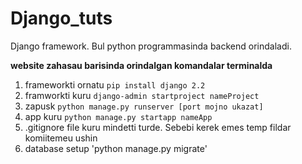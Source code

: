 # Django_tuts
Django framework. Bul python programmasinda backend orindaladi.

**website zahasau barisinda orindalgan komandalar terminalda**
1. frameworkti ornatu `pip install django 2.2`
2. framworkti kuru `django-admin startproject nameProject`
3. zapusk `python manage.py runserver [port mojno ukazat]`
4. app kuru `python manage.py startapp nameApp`
5. .gitignore file kuru mindetti turde. Sebebi kerek emes temp fildar komiitemeu ushin
6. database setup 'python manage.py migrate'
